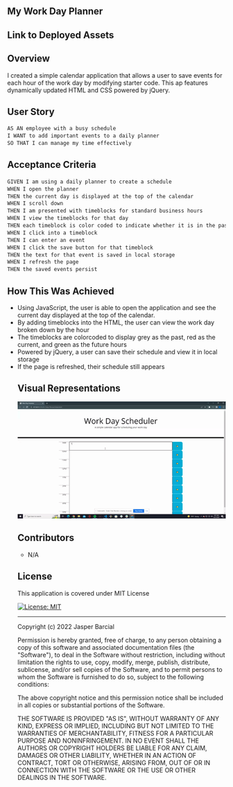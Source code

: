 ## My Work Day Planner 

## Link to Deployed Assets

## Overview 
I created a simple calendar application that allows a user to save events for each hour of the work day by modifying starter code. This ap features dynamically updated HTML and CSS powered by jQuery.

## User Story
```md
AS AN employee with a busy schedule
I WANT to add important events to a daily planner
SO THAT I can manage my time effectively
```

## Acceptance Criteria
```md
GIVEN I am using a daily planner to create a schedule
WHEN I open the planner
THEN the current day is displayed at the top of the calendar
WHEN I scroll down
THEN I am presented with timeblocks for standard business hours
WHEN I view the timeblocks for that day
THEN each timeblock is color coded to indicate whether it is in the past, present, or future
WHEN I click into a timeblock
THEN I can enter an event
WHEN I click the save button for that timeblock
THEN the text for that event is saved in local storage
WHEN I refresh the page
THEN the saved events persist
```

## How This Was Achieved
<ul>
<li>Using JavaScript, the user is able to open the application and see the current day displayed at the top of the calendar.</li>
<li>By adding timeblocks into the HTML, the user can view the work day broken down by the hour</li>
<li>The timeblocks are colorcoded to display grey as the past, red as the current, and green as the future hours</li>
<li>Powered by jQuery, a user can save their schedule and view it in local storage</li>
<li>If the page is refreshed, their schedule still appears</li>

## Visual Representations
![how-to gif](./assets/Untitled_%20Jun%2021%2C%202022%209_28%20AM.gif)

## Contributors

- N/A

## License

This application is covered under MIT License    

[![License: MIT](https://img.shields.io/badge/License-MIT-blue.svg)](https://opensource.org/licenses/MIT)

- - -
Copyright (c) 2022 Jasper Barcial

Permission is hereby granted, free of charge, to any person obtaining a copy of this software and associated documentation files (the "Software"), to deal in the Software without restriction, including without limitation the rights to use, copy, modify, merge, publish, distribute, sublicense, and/or sell copies of the Software, and to permit persons to whom the Software is furnished to do so, subject to the following conditions:

The above copyright notice and this permission notice shall be included in all copies or substantial portions of the Software.

THE SOFTWARE IS PROVIDED "AS IS", WITHOUT WARRANTY OF ANY KIND, EXPRESS OR IMPLIED, INCLUDING BUT NOT LIMITED TO THE WARRANTIES OF MERCHANTABILITY, FITNESS FOR A PARTICULAR PURPOSE AND NONINFRINGEMENT. IN NO EVENT SHALL THE AUTHORS OR COPYRIGHT HOLDERS BE LIABLE FOR ANY CLAIM, DAMAGES OR OTHER LIABILITY, WHETHER IN AN ACTION OF CONTRACT, TORT OR OTHERWISE, ARISING FROM, OUT OF OR IN CONNECTION WITH THE SOFTWARE OR THE USE OR OTHER DEALINGS IN THE SOFTWARE.
